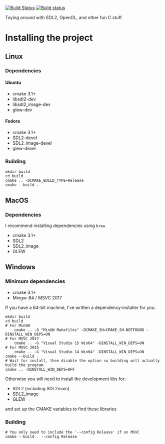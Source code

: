 [![Build Status](https://img.shields.io/travis/Skyb0rg007/Engine/master.svg?logo=travis&label=Linux%20/%20OSX)](https://travis-ci.org/Skyb0rg007/Engine)
[![Build status](https://img.shields.io/appveyor/ci/Skyb0rg007/Engine/master.svg?logo=appveyor&label=Windows)](https://ci.appveyor.com/project/Skyb0rg007/engine)

Toying around with SDL2, OpenGL, and other fun C stuff

# Installing the project

## Linux

### Dependencies

#### Ubuntu

- cmake 3.1+
- libsdl2-dev
- libsdl2\_image-dev
- glew-dev

#### Fedora

- cmake 3.1+
- SDL2-devel
- SDL2\_image-devel
- glew-devel

### Building

    mkdir build
    cd build
    cmake .. -DCMAKE_BUILD_TYPE=Release
    cmake --build .

## MacOS

### Dependencies

I recommend installing dependencies using `brew`

- cmake 3.1+
- SDL2
- SDL2\_image
- GLEW

## Windows

### Minimum dependencies

- cmake 3.1+
- Mingw-64 / MSVC 2017

If you have a 64-bit machine, I've written a dependency-installer for you:

    mkdir build
    cd build
    # For MinGW
        cmake .. -G "MinGW Makefiles" -DCMAKE_SH=CMAKE_SH-NOTFOUND -DINSTALL_WIN_DEPS=ON
    # For MSVC 2017
	    cmake .. -G "Visual Studio 15 Win64" -DINSTALL_WIN_DEPS=ON
    # For MSVC 2015
	    cmake .. -G "Visual Studio 14 Win64" -DINSTALL_WIN_DEPS=ON
    cmake --build .
    # Wait for install, then disable the option so building will actually build the program
    cmake .. -DINSTALL_WIN_DEPS=OFF

Otherwise you will need to install the development libs for:

- SDL2 (including SDL2main)
- SDL2\_image
- GLEW

and set up the CMAKE variables to find these libraries

### Building

    # You only need to include the '--config Release' if on MSVC
    cmake --build . --config Release
